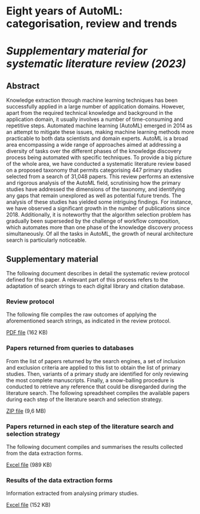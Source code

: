 # Eight years of AutoML: categorisation, review and trends
# _Supplementary material for systematic literature review (2023)_

## Abstract

Knowledge extraction through machine learning techniques has been successfully applied in a large number of application domains. However, apart from the required technical knowledge and background in the application domain, it usually involves a number of time-consuming and repetitive steps. Automated machine learning (AutoML) emerged in 2014 as an attempt to mitigate these issues, making machine learning methods more practicable to both data scientists and domain experts. AutoML is a broad area encompassing a wide range of approaches aimed at addressing a diversity of tasks over the different phases of the knowledge discovery process being automated with specific techniques. To provide a big picture of the whole area, we have conducted a systematic literature review based on a proposed taxonomy that permits categorising 447 primary studies selected from a search of 31,048 papers. This review performs an extensive and rigorous analysis of the AutoML field, scrutinising how the primary studies have addressed the dimensions of the taxonomy, and identifying any gaps that remain unexplored as well as potential future trends. The analysis of these studies has yielded some intriguing findings. For instance, we have observed a significant growth in the number of publications since 2018. Additionally, it is noteworthy that the algorithm selection problem has gradually been superseded by the challenge of workflow composition, which automates more than one phase of the knowledge discovery process simultaneously. Of all the tasks in AutoML, the growth of neural architecture search is particularly noticeable.

## Supplementary material

The following document describes in detail the systematic review protocol defined for this paper. A relevant part of this process refers to the adaptation of search strings to each digital library and citation database.

### Review protocol

The following file compiles the raw outcomes of applying the aforementioned search strings, as indicated in the review protocol.

[PDF file](https://github.com/jrromero/automl2022/blob/main/AutoML_data_extraction_results.xlsx) (162 KB)

### Papers returned from queries to databases

From the list of papers returned by the search engines, a set of inclusion and exclusion criteria are applied to this list to obtain the list of primary studies. Then, variants of a primary study are identified for only reviewing the most complete manuscripts. Finally, a snow-balling procedure is conducted to retrieve any reference that could be disregarded during the literature search. The following spreadsheet compiles the available papers during each step of the literature search and selection strategy.

[ZIP file](https://github.com/jrromero/automl2022/blob/main/AutoML_rawResults.zip) (9,6 MB)

### Papers returned in each step of the literature search and selection strategy

The following document compiles and summarises the results collected from the data extraction forms.

[Excel file](https://github.com/jrromero/automl2022/blob/main/AutoML_review-protocol.pdf) (989 KB)

### Results of the data extraction forms

Information extracted from analysing primary studies.

[Excel file](https://github.com/jrromero/automl2022/blob/main/AutoML_search_selection_process.xlsx) (152 KB)
